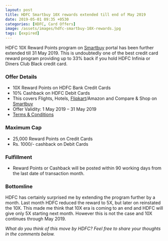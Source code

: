 ```yaml
---
layout: post
title: HDFC Smartbuy 10X rewards extended till end of May 2019
date: 2019-05-01 09:35 +0530
categories: [HDFC, Card Offers]
image: /assets/images/hdfc-smartbuy-10X-rewards.jpg
tags: [expired]
---
```


HDFC 10X Reward Points program on [Smartbuy](https://offers.smartbuy.hdfcbank.com) portal has been further extended till 31 May 2019. This is undoubtedly one of the best credit card reward program providing up to 33% back if you hold HDFC Infinia or Diners Club Black credit card.

### Offer Details

- 10X Reward Points on HDFC Bank Credit Cards
- 10% Cashback on HDFC Debit Cards
- This covers Flights, Hotels, [Flipkart](https://l.cardinfo.in/flipkart)/Amazon and Compare & Shop on [Smartbuy](https://offers.smartbuy.hdfcbank.com)
- Offer Validity: 1 May 2019 – 31 May 2019
- [Terms & Conditions](https://offers.smartbuy.hdfcbank.com/offer_details/409)

### Maximum Cap

- 25,000 Reward Points on Credit Cards
- Rs. 1000/- cashback on Debit Cards

### Fulfillment

- Reward Points or Cashback will be posted within 90 working days from the last date of transaction month.

### Bottomline

HDFC has certainly surprised me by extending the program further by a month. Last month HDFC reduced the reward to 5X, but later on reinstated the 10X. This made me think that 10X era is coming to an end and HDFC will give only 5X starting next month. However this is not the case and 10X continues through May 2019.

_What do you think of this move by HDFC? Feel free to share your thoughts in the comments below._
